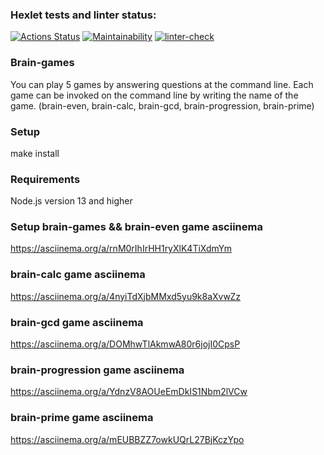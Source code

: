 ### Hexlet tests and linter status:
[![Actions Status](https://github.com/Syrupred/frontend-project-lvl1/workflows/hexlet-check/badge.svg)](https://github.com/Syrupred/frontend-project-lvl1/actions)
[![Maintainability](https://api.codeclimate.com/v1/badges/a99a88d28ad37a79dbf6/maintainability)](https://codeclimate.com/github/Syrupred/frontend-project-lvl1)
[![linter-check](https://github.com/Syrupred/frontend-project-lvl1/actions/workflows/linter-check.yml/badge.svg)](https://github.com/Syrupred/frontend-project-lvl1/actions/workflows/linter-check.yml)
### Brain-games
You can play 5 games by answering questions at the command line. 
Each game can be invoked on the command line by writing the name of the game. (brain-even, brain-calc, brain-gcd, brain-progression, brain-prime)
### Setup
make install
### Requirements
Node.js version 13 and higher
### Setup brain-games && brain-even game asciinema
https://asciinema.org/a/rnM0rIhIrHH1ryXlK4TiXdmYm
### brain-calc game asciinema
https://asciinema.org/a/4nyiTdXjbMMxd5yu9k8aXvwZz
### brain-gcd game asciinema
https://asciinema.org/a/DOMhwTlAkmwA80r6jojI0CpsP
### brain-progression game asciinema
https://asciinema.org/a/YdnzV8AOUeEmDkIS1Nbm2lVCw
### brain-prime game asciinema
https://asciinema.org/a/mEUBBZZ7owkUQrL27BjKczYpo